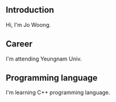 ## Introduction
Hi, I'm Jo Woong.
## Career
I'm attending Yeungnam Univ.
## Programming language
I'm learning C++ programming language.
